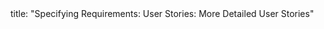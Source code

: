 <frontmatter>
title: "Specifying Requirements: User Stories: More Detailed User Stories"
</frontmatter>

<include src="index-body.md" boilerplate />
